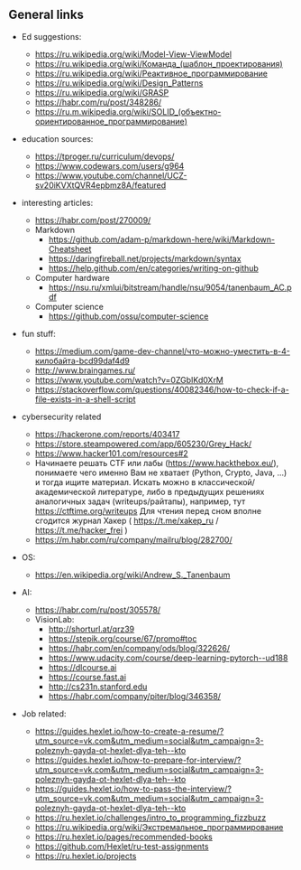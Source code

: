 ## General links

- Ed suggestions:
  + https://ru.wikipedia.org/wiki/Model-View-ViewModel
  + https://ru.wikipedia.org/wiki/Команда_(шаблон_проектирования)
  + https://ru.wikipedia.org/wiki/Реактивное_программирование 
  + https://ru.wikipedia.org/wiki/Design_Patterns
  + https://ru.wikipedia.org/wiki/GRASP
  + https://habr.com/ru/post/348286/
  + https://ru.m.wikipedia.org/wiki/SOLID_(объектно-ориентированное_программирование)

- education sources:
  + https://tproger.ru/curriculum/devops/
  + https://www.codewars.com/users/g964
  + https://www.youtube.com/channel/UCZ-sv20iKVXtQVR4epbmz8A/featured

- interesting articles:
  + https://habr.com/post/270009/
  + Markdown
    * https://github.com/adam-p/markdown-here/wiki/Markdown-Cheatsheet
    * https://daringfireball.net/projects/markdown/syntax
    * https://help.github.com/en/categories/writing-on-github
  + Computer hardware
    * https://nsu.ru/xmlui/bitstream/handle/nsu/9054/tanenbaum_AC.pdf
  + Computer science
    * https://github.com/ossu/computer-science

- fun stuff:
  + https://medium.com/game-dev-channel/что-можно-уместить-в-4-килобайта-bcd99daf4d9
  + http://www.braingames.ru/
  + https://www.youtube.com/watch?v=0ZGbIKd0XrM
  + https://stackoverflow.com/questions/40082346/how-to-check-if-a-file-exists-in-a-shell-script

- cybersecurity related
  + https://hackerone.com/reports/403417
  + https://store.steampowered.com/app/605230/Grey_Hack/
  + https://www.hacker101.com/resources#2
  + Начинаете решать CTF или лабы (https://www.hackthebox.eu/), понимаете чего именно Вам не хватает (Python, Crypto, Java, ...) и тогда ищите материал. 
Искать можно в классической/академической литературе, либо в предыдущих решениях аналогичных задач (writeups/райтапы), например, тут https://ctftime.org/writeups
Для чтения перед сном вполне сгодится журнал Хакер ( https://t.me/xakep_ru / https://t.me/hacker_frei )
  + https://m.habr.com/ru/company/mailru/blog/282700/

- OS:
  + https://en.wikipedia.org/wiki/Andrew_S._Tanenbaum

- AI:
  + https://habr.com/ru/post/305578/
  + VisionLab:
    * http://shorturl.at/qrz39
    * https://stepik.org/course/67/promo#toc
    * https://habr.com/en/company/ods/blog/322626/
    * https://www.udacity.com/course/deep-learning-pytorch--ud188
    * https://dlcourse.ai
    * https://course.fast.ai
    * http://cs231n.stanford.edu
    * https://habr.com/company/piter/blog/346358/ 

- Job related:
  + https://guides.hexlet.io/how-to-create-a-resume/?utm_source=vk.com&utm_medium=social&utm_campaign=3-poleznyh-gayda-ot-hexlet-dlya-teh--kto
  + https://guides.hexlet.io/how-to-prepare-for-interview/?utm_source=vk.com&utm_medium=social&utm_campaign=3-poleznyh-gayda-ot-hexlet-dlya-teh--kto
  + https://guides.hexlet.io/how-to-pass-the-interview/?utm_source=vk.com&utm_medium=social&utm_campaign=3-poleznyh-gayda-ot-hexlet-dlya-teh--kto
  + https://ru.hexlet.io/challenges/intro_to_programming_fizzbuzz
  + https://ru.wikipedia.org/wiki/Экстремальное_программирование
  + https://ru.hexlet.io/pages/recommended-books
  + https://github.com/Hexlet/ru-test-assignments
  + https://ru.hexlet.io/projects